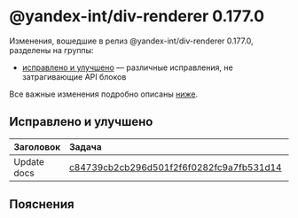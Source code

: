 # @yandex-int/div-renderer 0.177.0

<!-- ЧЕЛОВЕЧЕСКОЕ ВСТУПЛЕНИЕ -->

Изменения, вошедшие в релиз @yandex-int/div-renderer 0.177.0, разделены на группы:

* [исправлено и улучшено](#Исправлено-и-улучшено) — различные исправления, не затрагивающие API блоков

Все важные изменения подробно описаны [ниже](#Пояснения).

## Исправлено и улучшено

| Заголовок   | Задача                                     | PR  |
| :---------- | :----------------------------------------- | :-- |
| Update docs | [c84739cb2cb296d501f2f6f0282fc9a7fb531d14] | N/A |

## Пояснения

[c84739cb2cb296d501f2f6f0282fc9a7fb531d14]: https://a.yandex-team.ru/arc_vcs/commit/c84739cb2cb296d501f2f6f0282fc9a7fb531d14
